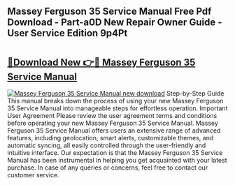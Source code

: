 ## Massey Ferguson 35 Service Manual Free Pdf Download - Part-a0D New Repair Owner Guide - User Service Edition 9p4Pt

# <h2><a href="http://bc92164.oget.top/?id=Massey+Ferguson+35+Service+Manual">🔗Download New 👉🔴 Massey Ferguson 35 Service Manual</a></h2>

[![Massey Ferguson 35 Service Manual new download](https://i.imgur.com/5g1atiW.png)](http://bc92164.oget.top/?id=Massey+Ferguson+35+Service+Manual)
Step-by-Step Guide This manual breaks down the process of using your new Massey Ferguson 35 Service Manual into manageable steps for effortless operation. Important User Agreement Please review the user agreement terms and conditions before operating your new Massey Ferguson 35 Service Manual. Massey Ferguson 35 Service Manual offers users an extensive range of advanced features, including geolocation, smart alerts, customizable themes, and automatic syncing, all easily controlled through the user-friendly and intuitive interface. Our expectation is that the Massey Ferguson 35 Service Manual has been instrumental in helping you get acquainted with your latest purchase. In case of any queries or concerns, feel free to contact our customer service.
